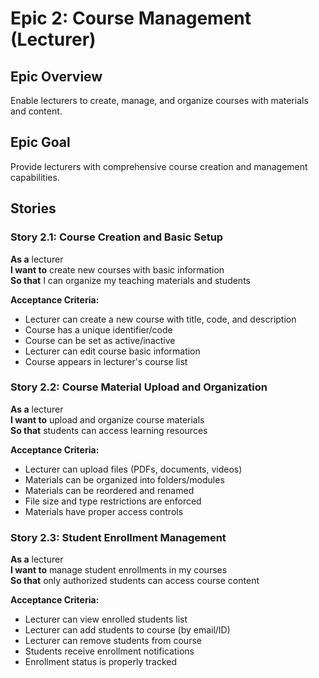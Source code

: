 # Epic 2: Course Management (Lecturer)

## Epic Overview
Enable lecturers to create, manage, and organize courses with materials and content.

## Epic Goal
Provide lecturers with comprehensive course creation and management capabilities.

## Stories

### Story 2.1: Course Creation and Basic Setup
**As a** lecturer  
**I want to** create new courses with basic information  
**So that** I can organize my teaching materials and students

**Acceptance Criteria:**
- Lecturer can create a new course with title, code, and description
- Course has a unique identifier/code
- Course can be set as active/inactive
- Lecturer can edit course basic information
- Course appears in lecturer's course list

### Story 2.2: Course Material Upload and Organization
**As a** lecturer  
**I want to** upload and organize course materials  
**So that** students can access learning resources

**Acceptance Criteria:**
- Lecturer can upload files (PDFs, documents, videos)
- Materials can be organized into folders/modules
- Materials can be reordered and renamed
- File size and type restrictions are enforced
- Materials have proper access controls

### Story 2.3: Student Enrollment Management
**As a** lecturer  
**I want to** manage student enrollments in my courses  
**So that** only authorized students can access course content

**Acceptance Criteria:**
- Lecturer can view enrolled students list
- Lecturer can add students to course (by email/ID)
- Lecturer can remove students from course
- Students receive enrollment notifications
- Enrollment status is properly tracked
